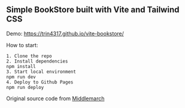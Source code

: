 ## Simple BookStore built with Vite and Tailwind CSS

Demo: https://trin4317.github.io/vite-bookstore/

How to start:

```
1. Clone the repo
2. Install dependencies
npm install
3. Start local environment
npm run dev
4. Deploy to Github Pages
npm run deploy
```

Original source code from [Middlemarch](https://github.com/beatfactor/middlemarch)